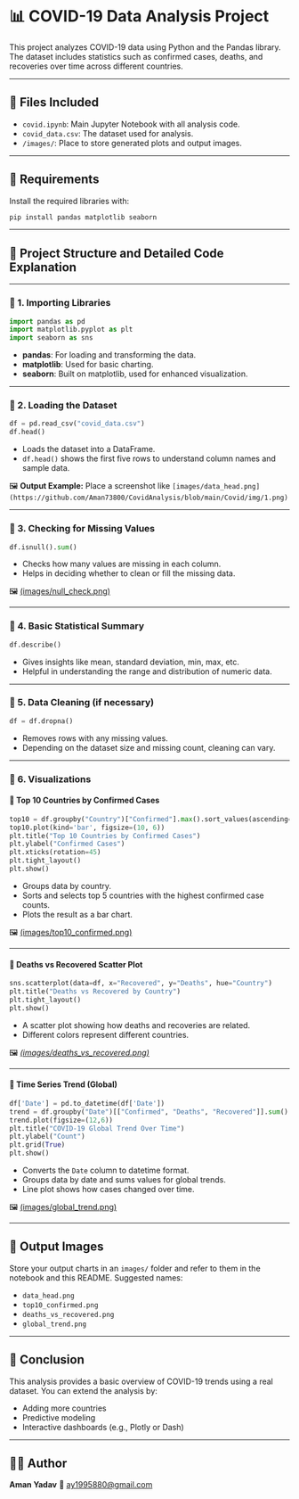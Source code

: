 # 📊 COVID-19 Data Analysis Project

This project analyzes COVID-19 data using Python and the Pandas library. The dataset includes statistics such as confirmed cases, deaths, and recoveries over time across different countries.

---

## 📁 Files Included

* `covid.ipynb`: Main Jupyter Notebook with all analysis code.
* `covid_data.csv`: The dataset used for analysis.
* `/images/`: Place to store generated plots and output images.

---

## 🧪 Requirements

Install the required libraries with:

```bash
pip install pandas matplotlib seaborn
```

---

## 📌 Project Structure and Detailed Code Explanation

---

### 📍 1. **Importing Libraries**

```python
import pandas as pd
import matplotlib.pyplot as plt
import seaborn as sns
```

* **pandas**: For loading and transforming the data.
* **matplotlib**: Used for basic charting.
* **seaborn**: Built on matplotlib, used for enhanced visualization.

---

### 📍 2. **Loading the Dataset**

```python
df = pd.read_csv("covid_data.csv")
df.head()
```

* Loads the dataset into a DataFrame.
* `df.head()` shows the first five rows to understand column names and sample data.

🖼️ **Output Example:** Place a screenshot like `[images/data_head.png](https://github.com/Aman73800/CovidAnalysis/blob/main/Covid/img/1.png)`

---

### 📍 3. **Checking for Missing Values**

```python
df.isnull().sum()
```

* Checks how many values are missing in each column.
* Helps in deciding whether to clean or fill the missing data.

🖼️ [(images/null\_check.png)](https://github.com/Aman73800/CovidAnalysis/blob/main/Covid/img/8.png)

---

### 📍 4. **Basic Statistical Summary**

```python
df.describe()
```

* Gives insights like mean, standard deviation, min, max, etc.
* Helpful in understanding the range and distribution of numeric data.

---

### 📍 5. **Data Cleaning (if necessary)**

```python
df = df.dropna()
```

* Removes rows with any missing values.
* Depending on the dataset size and missing count, cleaning can vary.

---

### 📍 6. **Visualizations**

#### 🔹 Top 10 Countries by Confirmed Cases

```python
top10 = df.groupby("Country")["Confirmed"].max().sort_values(ascending=False).head(10)
top10.plot(kind='bar', figsize=(10, 6))
plt.title("Top 10 Countries by Confirmed Cases")
plt.ylabel("Confirmed Cases")
plt.xticks(rotation=45)
plt.tight_layout()
plt.show()
```

* Groups data by country.
* Sorts and selects top 5 countries with the highest confirmed case counts.
* Plots the result as a bar chart.

🖼️ [(images/top10\_confirmed.png)](https://github.com/Aman73800/CovidAnalysis/blob/main/Covid/img/10.png)

---

#### 🔹 Deaths vs Recovered Scatter Plot

```python
sns.scatterplot(data=df, x="Recovered", y="Deaths", hue="Country")
plt.title("Deaths vs Recovered by Country")
plt.tight_layout()
plt.show()
```

* A scatter plot showing how deaths and recoveries are related.
* Different colors represent different countries.

🖼️ *[(images/deaths\_vs\_recovered.png)](https://github.com/Aman73800/CovidAnalysis/blob/main/Covid/img/11.png)*

---

#### 🔹 Time Series Trend (Global)

```python
df['Date'] = pd.to_datetime(df['Date'])
trend = df.groupby("Date")[["Confirmed", "Deaths", "Recovered"]].sum()
trend.plot(figsize=(12,6))
plt.title("COVID-19 Global Trend Over Time")
plt.ylabel("Count")
plt.grid(True)
plt.show()
```

* Converts the `Date` column to datetime format.
* Groups data by date and sums values for global trends.
* Line plot shows how cases changed over time.

🖼️ [(images/global\_trend.png)](https://github.com/Aman73800/CovidAnalysis/blob/main/Covid/img/output.png)

---

## 📂 Output Images

Store your output charts in an `images/` folder and refer to them in the notebook and this README. Suggested names:

* `data_head.png`
* `top10_confirmed.png`
* `deaths_vs_recovered.png`
* `global_trend.png`

---

## 📌 Conclusion

This analysis provides a basic overview of COVID-19 trends using a real dataset. You can extend the analysis by:

* Adding more countries
* Predictive modeling
* Interactive dashboards (e.g., Plotly or Dash)

---

## 🧑‍💻 Author

**Aman Yadav**
📧 [ay1995880@gmail.com](mailto:ay1995880@gmail.com)
